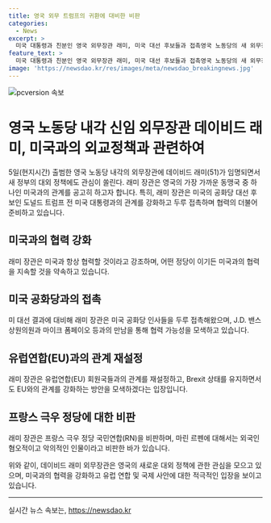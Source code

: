 ```yaml
---
title: 영국 외무 트럼프의 귀환에 대비한 비판
categories:
  - News
excerpt: >
  미국 대통령과 친분인 영국 외무장관 래미, 미국 대선 후보들과 접촉영국 노동당의 새 외무장관 데이비드 래미는 하버드 법대 출신으로, 영국인으로는 처음으로 입학했던 만큼 미 교수 버락 오바마와도 친분이 있다. 공화당 후보 트럼프에 대한 비판도 남겼던 그는 총선 전 미국을 방문해 J.D. 밴스 상원의원, 마이크 폼페이오 등을 만나 11월 대선 결과에 대비했다. 유럽연합과의 관계도 주목받는데, 그는 브렉시트 유지하면서 EU와의 관계를 재설정하겠다는 입장을 밝혔다. 프랑스 극우 정당 RN을 비판하며 혐오 발언에 반대했는데, 이번주 프랑스 총선 결선에도 관심을 가지고 있다고 전해졌다. [연합뉴스]
feature_text: >
  미국 대통령과 친분인 영국 외무장관 래미, 미국 대선 후보들과 접촉영국 노동당의 새 외무장관 데이비드 래미는 하버드 법대 출신으로, 영국인으로는 처음으로 입학했던 만큼 미 교수 버락 오바마와도 친분이 있다. 공화당 후보 트럼프에 대한 비판도 남겼던 그는 총선 전 미국을 방문해 J.D. 밴스 상원의원, 마이크 폼페이오 등을 만나 11월 대선 결과에 대비했다. 유럽연합과의 관계도 주목받는데, 그는 브렉시트 유지하면서 EU와의 관계를 재설정하겠다는 입장을 밝혔다. 프랑스 극우 정당 RN을 비판하며 혐오 발언에 반대했는데, 이번주 프랑스 총선 결선에도 관심을 가지고 있다고 전해졌다. [연합뉴스]
image: 'https://newsdao.kr/res/images/meta/newsdao_breakingnews.jpg'
---
```


<p><img src="https://newsdao.kr/res/images/meta/newsdao_breakingnews.jpg" alt="pcversion 속보" /></p>

<h1>영국 노동당 내각 신임 외무장관 데이비드 래미, 미국과의 외교정책과 관련하여</h1>

<p data-ke-size="size16">5일(현지시간) 출범한 영국 노동당 내각의 외무장관에 데이비드 래미(51)가 임명되면서 새 정부의 대외 정책에도 관심이 쏠린다. 래미 장관은 영국의 가장 가까운 동맹국 중 하나인 미국과의 관계를 공고히 하고자 합니다. 특히, 래미 장관은 미국의 공화당 대선 후보인 도널드 트럼프 전 미국 대통령과의 관계를 강화하고 두루 접촉하며 협력의 더불어 준비하고 있습니다.</p>

<h2 data-ke-size="size26">미국과의 협력 강화</h2>

<p data-ke-size="size16">래미 장관은 미국과 항상 협력할 것이라고 강조하며, 어떤 정당이 이기든 미국과의 협력을 지속할 것을 약속하고 있습니다.</p>

<h2 data-ke-size="size26">미국 공화당과의 접촉</h2>

<p data-ke-size="size16">미 대선 결과에 대비해 래미 장관은 미국 공화당 인사들을 두루 접촉해왔으며, J.D. 밴스 상원의원과 마이크 폼페이오 등과의 만남을 통해 협력 가능성을 모색하고 있습니다.</p>

<h2 data-ke-size="size26">유럽연합(EU)과의 관계 재설정</h2>

<p data-ke-size="size16">래미 장관은 유럽연합(EU) 회원국들과의 관계를 재설정하고, Brexit 상태를 유지하면서도 EU와의 관계를 강화하는 방안을 모색하겠다는 입장입니다.</p>

<h2 data-ke-size="size26">프랑스 극우 정당에 대한 비판</h2>

<p data-ke-size="size16">래미 장관은 프랑스 극우 정당 국민연합(RN)을 비판하며, 마린 르펜에 대해서는 외국인 혐오적이고 악의적인 인물이라고 비판한 바가 있습니다.</p>

<p data-ke-size="size16">위와 같이, 데이비드 래미 외무장관은 영국의 새로운 대외 정책에 관한 관심을 모으고 있으며, 미국과의 협력을 강화하고 유럽 연합 및 국제 사안에 대한 적극적인 입장을 보이고 있습니다.</p>

<hr>
실시간 뉴스 속보는, <a href="https://newsdao.kr" rel="dofollow">https://newsdao.kr</a>


